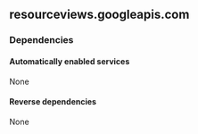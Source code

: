 ## resourceviews.googleapis.com

### Dependencies

#### Automatically enabled services

None

#### Reverse dependencies

None
